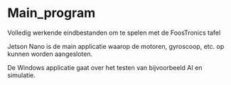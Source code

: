 # Main_program
Volledig werkende eindbestanden om te spelen met de FoosTronics tafel

Jetson Nano is de main applicatie waarop de motoren, gyroscoop, etc. op kunnen worden aangesloten.

De Windows applicatie gaat over het testen van bijvoorbeeld AI en simulatie.
